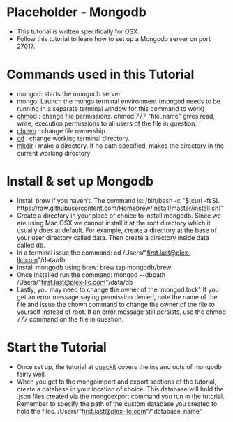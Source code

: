 # Placeholder - Mongodb
* This tutorial is written specifically for OSX.
* Follow this tutorial to learn how to set up a Mongodb server on port 27017.

# Commands used in this Tutorial
* mongod: starts the mongodb server
* mongo: Launch the mongo terminal environment (mongod needs to be running in a separate terminal window for this command to work)
* [chmod](https://linux.die.net/man/1/chmod) : change file permissions. chmod 777 "file_name" gives read, write, execution permissions to all users of the file in question.
* [chown](https://linux.die.net/man/1/chown) : change file ownership.
* [cd](http://linuxcommand.org/lc3_man_pages/cdh.html) : change working terminal directory.
* [mkdir](https://linux.die.net/man/1/mkdir) : make a directory. If no path specified, makes the directory in the current working directory

# Install & set up Mongodb
* Install brew if you haven’t. The command is:  /bin/bash -c "$(curl -fsSL https://raw.githubusercontent.com/Homebrew/install/master/install.sh)"
* Create a directory in your place of choice to install mongodb. Since we are using Mac OSX we cannot install it at the root directory which it usually does at default. For example, create a directory at the base of your user directory called data. Then create a directory inside data called db.
* In a terminal issue the command: cd /Users/"first.last@plex-llc.com"/data/db
* Install mongodb using brew: brew tap mongodb/brew
* Once installed run the command: mongod --dbpath /Users/"first.last@plex-llc.com"/data/db
* Lastly, you may need to change the owner of the ‘mongod.lock’. If you get an error message saying permission denied, note the name of the file and issue the chown command to change the owner of the file to yourself instead of root. If an error message still persists, use the chmod 777 command on the file in question.

# Start the Tutorial
* Once set up, the tutorial at [quackit](https://www.quackit.com/mongodb/tutorial/mongodb_installation.cfm) covers the ins and outs of mongodb fairly well. 
* When you get to the mongoimport and export sections of the tutorial, create a database in your location of choice. This database will hold the .json files created via the mongoexport command you run in the tutorial. Remember to specify the path of the custom database you created to hold the files. /Users/"first.last@plex-llc.com"/"database_name"
